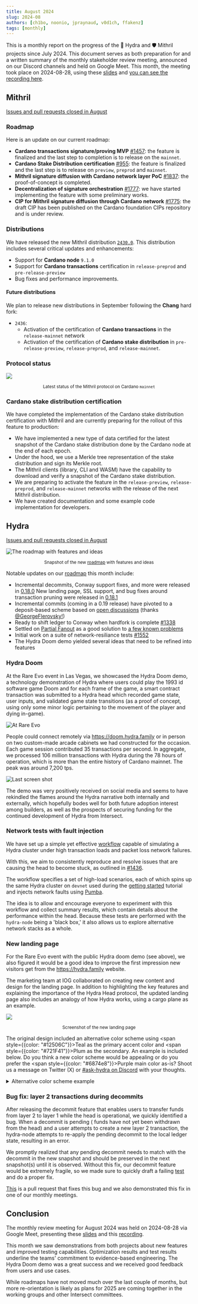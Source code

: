 ```yaml
---
title: August 2024
slug: 2024-08
authors: [ch1bo, noonio, jpraynaud, v0d1ch, ffakenz]
tags: [monthly]
---
```


This is a monthly report on the progress of the 🐲 Hydra and 🛡 Mithril projects since July 2024. This document serves as both preparation for and a written summary of the monthly stakeholder review meeting, announced on our Discord channels and held on Google Meet. This month, the meeting took place on 2024-08-28, using these [slides][slides] and [you can see the recording here][recording].

## Mithril

[Issues and pull requests closed in August](https://github.com/input-output-hk/mithril/issues?q=is%3Aclosed+sort%3Aupdated-desc+closed%3A2024-07-31..2024-08-31)

### Roadmap

Here is an update on our current roadmap:
- **Cardano transactions signature/proving MVP** [#1457](https://github.com/input-output-hk/mithril/issues/1457): the feature is finalized and the last step to completion is to release on the `mainnet`.
- **Cardano Stake Distribution certification** [#955](https://github.com/input-output-hk/mithril/issues/955): the feature is finalized and the last step is to release on `preview`, `preprod` and `mainnet`.
- **Mithril signature diffusion with Cardano network layer PoC** [#1837](https://github.com/input-output-hk/mithril/issues/1837): the proof-of-concept is completed.
- **Decentralization of signature orchestration** [#1777](https://github.com/input-output-hk/mithril/issues/1777): we have started implementing the feature with some preliminary works. 
- **CIP for Mithril signature diffusion through Cardano network** [#1775](https://github.com/input-output-hk/mithril/issues/1775): the draft CIP has been published on the Cardano foundation CIPs repository and is under review.

### Distributions

We have released the new Mithril distribution [`2430.0`](https://github.com/input-output-hk/mithril/releases/tag/2430.0). This distribution includes several critical updates and enhancements:
- Support for **Cardano node** `9.1.0`
- Support for **Cardano transactions** certification in `release-preprod` and `pre-release-preview`
- Bug fixes and performance improvements.

#### Future distributions

We plan to release new distributions in September following the **Chang** hard fork:
- `2436`:
  - Activation of the certification of **Cardano transactions** in the `release-mainnet` network
  - Activation of the certification of **Cardano stake distribution** in `pre-release-preview`, `release-preprod`, and `release-mainnet`.

### Protocol status

![](img/2024-08-mithril-protocol-status.png)
<small><center>Latest status of the Mithril protocol on Cardano `mainnet`</center></small>

### Cardano stake distribution certification

We have completed the implementation of the Cardano stake distribution certification with Mithril and are currently preparing for the rollout of this feature to production:

- We have implemented a new type of data certified for the latest snapshot of the Cardano stake distribution done by the Cardano node at the end of each epoch.
- Under the hood, we use a Merkle tree representation of the stake distribution and sign its Merkle root.
- The Mithril clients (library, CLI and WASM) have the capability to download and verify a snapshot of the Cardano stake distribution.
- We are preparing to activate the feature in the `release-preview`, `release-preprod`, and `release-mainnet` networks with the release of the next Mithril distribution.
- We have created documentation and some example code implementation for developers.

## Hydra

[Issues and pull requests closed in August](https://github.com/cardano-scaling/hydra/issues?q=is%3Aclosed+sort%3Aupdated-desc+closed%3A2024-07-31..2024-08-31)


![The roadmap with features and ideas](./img/2024-08-hydra-roadmap.jpg)
<small><center>Snapshot of the new [roadmap](https://github.com/orgs/cardano-scaling/projects/7/views/1) with features and ideas</center></small>

Notable updates on our [roadmap](https://github.com/orgs/cardano-scaling/projects/7/views/1) this month include:
- Incremental decommits, Conway support fixes, and more were released in [0.18.0](https://github.com/cardano-scaling/hydra/releases/tag/0.18.0)
New landing page, SSL support, and bug fixes around transaction pruning were released in [0.18.1](https://github.com/cardano-scaling/hydra/releases/tag/0.18.1)
- Incremental commits (coming in a 0.19 release) have pivoted to a deposit-based scheme based on [open discussions](https://github.com/cardano-scaling/hydra/issues/199) (thanks [@GeorgeFlerovsky!](https://github.com/GeorgeFlerovsky))
- Ready to shift ledger to Conway when hardfork is complete [#1338](https://github.com/cardano-scaling/hydra/pull/1338)
- Settled on [Partial Fanout](https://github.com/cardano-scaling/hydra/issues/1468) as a good solution to [a few known problems](https://hydra.family/head-protocol/docs/known-issues#head-protocol-limits)
- Initial work on a suite of network-resiliance tests [#1552](https://github.com/cardano-scaling/hydra/pull/1552)
- The Hydra Doom demo yielded several ideas that need to be refined into features

### Hydra Doom

At the Rare Evo event in Las Vegas, we showcased the Hydra Doom demo, a technology demonstration of Hydra where users could play the 1993 id software game Doom and for each frame of the game, a smart contract transaction was submitted to a Hydra head which recorded game state, user inputs, and validated game state transitions (as a proof of concept, using only some minor logic pertaining to the movement of the player and dying in-game).

![At Rare Evo](https://github.com/user-attachments/assets/d897190d-ece6-4fa6-b0f0-ec214a58d0e2)

People could connect remotely via https://doom.hydra.family or in person on two custom-made arcade cabinets we had constructed for the occasion. Each game session contributed 35 transactions per second. In aggregate, we processed 106 million transactions with Hydra during the 78 hours of operation, which is more than the entire history of Cardano mainnet. The peak was around 7,200 tps.  

![Last screen shot](https://github.com/user-attachments/assets/f0b1430a-1cdf-4c48-839d-b6d217c8279a)

The demo was very positively received on social media and seems to have rekindled the flames around the Hydra narrative both internally and externally, which hopefully bodes well for both future adoption interest among builders, as well as the prospects of securing funding for the continued development of Hydra from Intersect. 

### Network tests with fault injection

We have set up a simple yet effective [workflow](https://github.com/cardano-scaling/hydra/blob/master/.github/workflows/network-test.yaml) capable of simulating a Hydra cluster under high transaction loads and packet loss network failures.

With this, we aim to consistently reproduce and resolve issues that are causing the head to become stuck, as outlined in [#1436](https://github.com/cardano-scaling/hydra/issues/1436).

The workflow specifies a set of high-load scenarios, each of which spins up the same Hydra cluster on `devnet` used during the [getting started](https://hydra.family/head-protocol/docs/getting-started) tutorial and injects network faults using [Pumba](https://github.com/alexei-led/pumba).

The idea is to allow and encourage everyone to experiment with this workflow and collect summary results, which contain details about the performance within the head. Because these tests are performed with the `hydra-node` being a 'black box,' it also allows us to explore alternative network stacks as a whole.

### New landing page

For the Rare Evo event with the public Hydra doom demo (see above), we also figured it would be a good idea to improve the first impression new visitors get from the https://hydra.family website.

The marketing team at IOG collaborated on creating new content and design for the landing page. In addition to highlighting the key features and explaining the importance of the Hydra Head protocol, the updated landing page also includes an analogy of how Hydra works, using a cargo plane as an example.

![](img/2024-08-hydra-landing-page.png)
<small><center>Screenshot of the new landing page</center></small>

The original design included an alternative color scheme using <span style={{color: "#12506C"}}>Teal</span> as the primary accent color and <span style={{color: "#721F41"}}>Plum</span> as the secondary. An example is included below. Do you think a new color scheme would be appealing or do you prefer the <span style={{color: "#6874e8"}}>Purple</span> main color as-is? Shoot us a message on Twitter (X) or [#ask-hydra on Discord](https://discord.com/invite/Qq5vNTg9PT) with your thoughts.

<details>
<summary>Alternative color scheme example</summary>

![](img/2024-08-hydra-other-color-scheme.png)

</details>

### Bug fix: layer 2 transactions during decommits 

After releasing the decommit feature that enables users to transfer funds from layer 2 to layer 1 while the head is operational, we quickly identified a bug. When a decommit is pending ( funds have not yet been withdrawn from the head) and a user attempts to create a new layer 2 transaction, the hydra-node attempts to re-apply the pending decommit to the local ledger state, resulting in an error.

We promptly realized that any pending decommit needs to match with the decommit in the new snapshot and should be preserved in the next snapshot(s) until it is observed. Without this fix, our decommit feature would be extremely fragile, so we made sure to quickly draft a failing [test](https://github.com/cardano-scaling/hydra/pull/1540/files#diff-3479844ad82c0fd2f7af59c36f930cdb540876b9cf4201d67a41da83688500a9R440) and do a proper fix.

[This](https://github.com/cardano-scaling/hydra/pull/1540) is a pull request that fixes this bug and we also demonstrated this fix in one of our monthly meetings.

## Conclusion

The monthly review meeting for August 2024 was held on 2024-08-28 via Google Meet,
presenting these [slides][slides] and this [recording][recording].

This month we saw demonstrations from both projects about new features and
improved testing capabilities. Optimization results and test results underline
the teams' commitment to evidence-based engineering. The Hydra Doom demo was a
great success and we received good feedback from users and use cases.

While roadmaps have not moved much over the last couple of months, but more
re-orientation is likely as plans for 2025 are coming together in the working
groups and other Intersect committees.

[slides]: https://docs.google.com/presentation/d/106NA1xtpuIcnC86HawBzpxY9VLexzOOxcfPD3dyoAg8
[recording]: https://drive.google.com/file/d/1Hi9AiI9cmIWXcN5xPTu3gl-KbyW-wm0K
